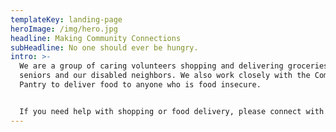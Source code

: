```yaml
---
templateKey: landing-page
heroImage: /img/hero.jpg
headline: Making Community Connections
subHeadline: No one should ever be hungry.
intro: >-
  We are a group of caring volunteers shopping and delivering groceries to
  seniors and our disabled neighbors. We also work closely with the Community
  Pantry to deliver food to anyone who is food insecure.


  If you need help with shopping or food delivery, please connect with us on [our Facebook page](https://www.facebook.com/CommunityCaregiversUS/).
---
```

